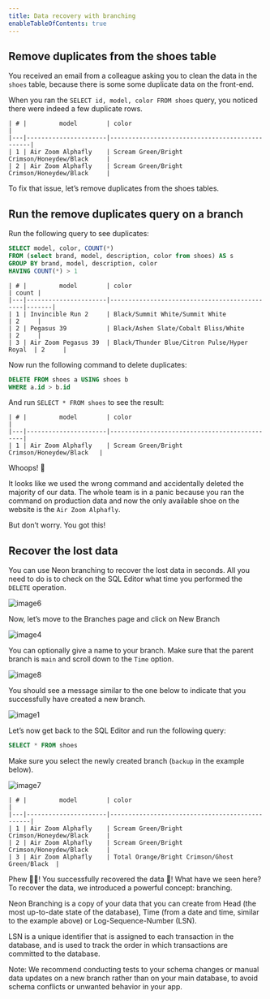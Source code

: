 ```yaml
---
title: Data recovery with branching
enableTableOfContents: true
---
```


## Remove duplicates from the shoes table

You received an email from a colleague asking you to clean the data in the `shoes` table, because there is some some duplicate data on the front-end.

When you ran the `SELECT id, model, color FROM shoes` query, you noticed there were indeed a few duplicate rows.

```text
| # |         model        | color                                          |
|---|----------------------|------------------------------------------------|
| 1 | Air Zoom Alphafly    | Scream Green/Bright Crimson/Honeydew/Black     |
| 2 | Air Zoom Alphafly    | Scream Green/Bright Crimson/Honeydew/Black     |
```

To fix that issue, let’s remove duplicates from the shoes tables.

## Run the remove duplicates query on a branch

Run the following query to see duplicates:

```sql
SELECT model, color, COUNT(*) 
FROM (select brand, model, description, color from shoes) AS s
GROUP BY brand, model, description, color
HAVING COUNT(*) > 1
```

```text
| # |         model        | color                                        | count |
|---|----------------------|----------------------------------------------|-------|
| 1 | Invincible Run 2     | Black/Summit White/Summit White              | 2     |
| 2 | Pegasus 39           | Black/Ashen Slate/Cobalt Bliss/White         | 2     |
| 3 | Air Zoom Pegasus 39  | Black/Thunder Blue/Citron Pulse/Hyper Royal  | 2     |
```

Now run the following command to delete duplicates:

```sql
DELETE FROM shoes a USING shoes b
WHERE a.id > b.id
```

And run `SELECT * FROM shoes` to see the result:

```text
| # |         model        | color                                        |
|---|----------------------|----------------------------------------------|
| 1 | Air Zoom Alphafly    | Scream Green/Bright Crimson/Honeydew/Black   |
```

Whoops! 😬

It looks like we used the wrong command and accidentally deleted the majority of our data. The whole team is in a panic because you ran the command on production data and now the only available shoe on the website is the `Air Zoom Alphafly`.

But don’t worry. You got this!

## Recover the lost data

You can use Neon branching to recover the lost data in seconds. All you need to do is to check on the SQL Editor what time you performed the `DELETE` operation.

![image6](https://user-images.githubusercontent.com/13738772/213742652-05006170-1274-4cf9-8e8a-69dcc28d0065.png)

Now, let’s move to the Branches page and click on New Branch

![image4](https://user-images.githubusercontent.com/13738772/213742714-1f1a5b24-d04c-469c-b9fe-cdbe9b92ff9c.png)

You can optionally give a name to your branch. Make sure that the parent branch is `main` and scroll down to the `Time` option.

![image8](https://user-images.githubusercontent.com/13738772/213742797-5ebbdd65-5927-4113-8e40-cc4c65a6db34.png)

You should see a message similar to the one below to indicate that you successfully have created a new branch.

![image1](https://user-images.githubusercontent.com/13738772/213742922-df6b0e88-5e89-4f21-a169-3871df8f293c.png)

Let’s now get back to the SQL Editor and run the following query:

```sql
SELECT * FROM shoes
```

Make sure you select the newly created branch (`backup` in the example below).

![image7](https://user-images.githubusercontent.com/13738772/213742990-775a1c53-aa7c-412e-95cf-60262121224b.png)

```text
| # |         model        | color                                          |
|---|----------------------|------------------------------------------------|
| 1 | Air Zoom Alphafly    | Scream Green/Bright Crimson/Honeydew/Black     |
| 2 | Air Zoom Alphafly    | Scream Green/Bright Crimson/Honeydew/Black     |
| 3 | Air Zoom Alphafly    | Total Orange/Bright Crimson/Ghost Green/Black  |
```

Phew 😮‍💨! You successfully recovered the data  🎉!
What have we seen here?
To recover the data, we introduced a powerful concept: branching.

Neon Branching is a copy of your data that you can create from Head (the most up-to-date state of the database), Time (from a date and time, similar to the example above) or Log-Sequence-Number (LSN).

LSN is a unique identifier that is assigned to each transaction in the database, and is used to track the order in which transactions are committed to the database.

Note: We recommend conducting tests to your schema changes or manual data updates on a new branch rather than on your main database, to avoid schema conflicts or unwanted behavior in your app.

